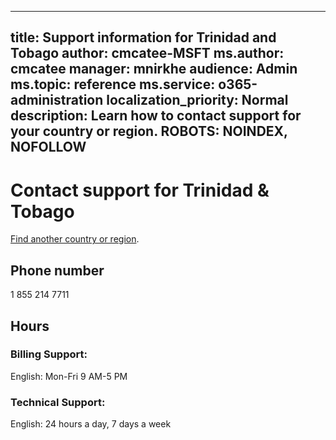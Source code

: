 ﻿
---                                
title: Support information for Trinidad and Tobago
author: cmcatee-MSFT
ms.author: cmcatee
manager: mnirkhe
audience: Admin
ms.topic: reference
ms.service: o365-administration
localization_priority: Normal
description: Learn how to contact support for your country or region.
ROBOTS: NOINDEX, NOFOLLOW
---

# Contact support for Trinidad &amp; Tobago

[Find another country or region](CernSupportTest1.md). <!--This should go to the parent "Contact support" topic-->

## Phone number
1 855 214 7711

## Hours
### Billing Support:

English: Mon-Fri 9 AM-5 PM

### Technical Support:

English: 24 hours a day, 7 days a week

